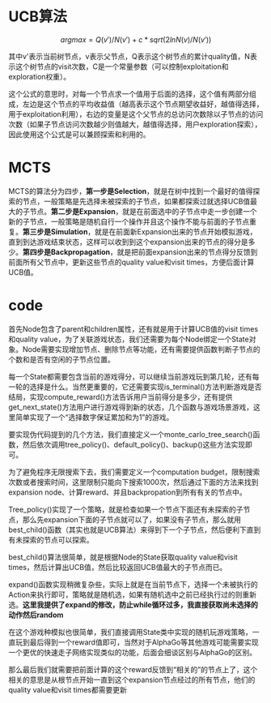 # UCB算法

$$
arg max = Q(v')/N(v') + c*sqrt(2lnN(v) / N(v'))
$$

其中v'表示当前树节点，v表示父节点，Q表示这个树节点的累计quality值，N表示这个树节点的visit次数，C是一个常量参数（可以控制exploitation和exploration权重）。

这个公式的意思时，对每一个节点求一个值用于后面的选择，这个值有两部分组成，左边是这个节点的平均收益值（越高表示这个节点期望收益好，越值得选择，用于exploitation利用），右边的变量是这个父节点的总访问次数除以子节点的访问次数（如果子节点访问次数越少则值越大，越值得选择，用户exploration探索），因此使用这个公式是可以兼顾探索和利用的。

# MCTS

MCTS的算法分为四步，**第一步是Selection**，就是在树中找到一个最好的值得探索的节点，一般策略是先选择未被探索的子节点，如果都探索过就选择UCB值最大的子节点。**第二步是Expansion**，就是在前面选中的子节点中走一步创建一个新的子节点，一般策略是随机自行一个操作并且这个操作不能与前面的子节点重复。**第三步是Simulation**，就是在前面新Expansion出来的节点开始模拟游戏，直到到达游戏结束状态，这样可以收到到这个expansion出来的节点的得分是多少。**第四步是Backpropagation**，就是把前面expansion出来的节点得分反馈到前面所有父节点中，更新这些节点的quality value和visit times，方便后面计算UCB值。

# code

首先Node包含了parent和children属性，还有就是用于计算UCB值的visit times和quality value，为了关联游戏状态，我们还需要为每个Node绑定一个State对象。Node需要实现增加节点、删除节点等功能，还有需要提供函数判断子节点的个数和是否有空闲的子节点位置。

每一个State都需要包含当前的游戏得分，可以继续当前游戏玩到第几轮，还有每一轮的选择是什么。当然更重要的，它还需要实现is_terminal()方法判断游戏是否结局，实现compute_reward()方法告诉用户当前得分是多少，还有提供get_next_state()方法用户进行游戏得到新的状态，几个函数与游戏场景游戏，这里简单实现了一个“选择数字保证累加和为1”的游戏。

要实现伪代码提到的几个方法，我们直接定义一个monte_carlo_tree_search()函数，然后依次调用tree_policy()、default_policy()、backup()这些方法实现即可。

为了避免程序无限搜索下去，我们需要定义一个computation budget，限制搜索次数或者搜索时间，这里限制只能向下搜索1000次，然后通过下面的方法来找到expansion node、计算reward、并且backpropation到所有有关的节点中。

Tree_policy()实现了一个策略，就是检查如果一个节点下面还有未探索的子节点，那么先expansion下面的子节点就可以了，如果没有子节点，那么就用best_child()函数（其实也就是UCB算法）来得到下一个子节点，然后便利下直到有未探索的节点可以探索。

best_child()算法很简单，就是根据Node的State获取quality value和visit times，然后计算出UCB值，然后比较返回UCB值最大的子节点而已。

expand()函数实现稍微复杂些，实际上就是在当前节点下，选择一个未被执行的Action来执行即可，策略就是随机选，如果有随机选中之前已经执行过的则重新选。**这里我提供了expand的修改，防止while循环过多，我直接获取尚未选择的动作然后random**

在这个游戏种模拟也很简单，我们直接调用State类中实现的随机玩游戏策略，一直玩到最后得到一个reward值即可，当然对于AlphaGo等其他游戏可能需要实现一个更优的快速走子网络实现类似的功能，后面会细谈区别与AlphaGo的区别。

那么最后我们就需要把前面计算的这个reward反馈到“相关的”的节点上了，这个相关的意思是从根节点开始一直到这个expansion节点经过的所有节点，他们的quality value和visit times都需要更新